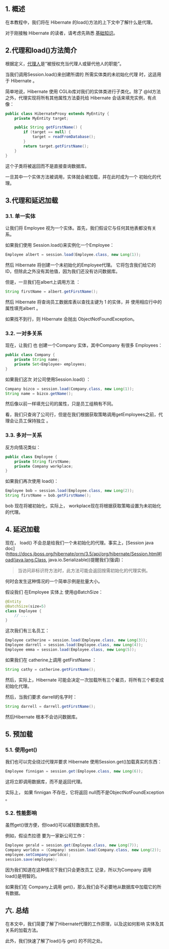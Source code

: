 ## 1. 概述

在本教程中，我们将在 Hibernate 的load()方法的上下文中了解什么是代理。

对于刚接触 Hibernate 的读者，请考虑先熟悉 [基础知识](https://www.baeldung.com/hibernate-4-spring)。

## 2.代理和load()方法简介

根据定义，[代理人](https://www.dictionary.com/browse/proxy)是“被授权充当代理人或替代他人的职能”。

当我们调用Session.load()来创建所谓的 所需实体类的未初始化代理 时，这适用于 Hibernate 。

简单地说，Hibernate 使用 CGLib库对我们的实体类进行子类化。除了 @Id方法之外，代理实现将所有其他属性方法委托给 Hibernate 会话来填充实例，有点像：

```java
public class HibernateProxy extends MyEntity {
    private MyEntity target;

    public String getFirstName() {
        if (target == null) {
            target = readFromDatabase();
        }
        return target.getFirstName();
    }
}
```

这个子类将被返回而不是直接查询数据库。

一旦其中一个实体方法被调用，实体就会被加载，并在此时成为一个 初始化的代理。

## 3.代理和延迟加载

### 3.1. 单一实体

让我们将 Employee 视为一个实体。首先，我们假设它与任何其他表都没有关系。

如果我们使用 Session.load()来实例化一个Employee：

```java
Employee albert = session.load(Employee.class, new Long(1));
```

然后 Hibernate 将创建一个未初始化的Employee代理。 它将包含我们给它的 ID，但除此之外没有其他值，因为我们还没有访问数据库。

但是，一旦我们在albert上调用方法 ：

```java
String firstName = albert.getFirstName();
```

然后 Hibernate 将查询员工数据库表以查找主键为 1 的实体，并 使用相应行中的属性填充albert 。

如果找不到行，则 Hibernate 会抛出 ObjectNotFoundException。

### 3.2. 一对多关系

现在，让我们 也 创建一个Company 实体，其中Company 有很多 Employees：

```java
public class Company {
    private String name;
    private Set<Employee> employees;
}
```

如果我们这次 对公司使用Session.load() ：

```java
Company bizco = session.load(Company.class, new Long(1));
String name = bizco.getName();
```

然后像以前一样填充公司的属性，只是员工组稍有不同。

 看，我们只查询了公司行，但是在我们根据获取策略调用getEmployees之前，代理会让员工保持独立 。

### 3.3. 多对一关系

反方向情况类似：

```java
public class Employee {
    private String firstName;
    private Company workplace;
}
```

如果我们再次使用 load()：

```java
Employee bob = session.load(Employee.class, new Long(2));
String firstName = bob.getFirstName();
```

bob 现在将被初始化，实际上， workplace现在将根据获取策略设置为未初始化的代理。

## 4. 延迟加载

现在， load() 不会总是给我们一个未初始化的代理。事实上，[Session java doc](https://docs.jboss.org/hibernate/orm/3.5/api/org/hibernate/Session.html#load(java.lang.Class, java.io.Serializable))提醒我们(强调)：

>   当访问非标识符方法时，此方法可能会返回按需初始化的代理实例。

何时会发生这种情况的一个简单示例是批量大小。

假设我们 在Employee 实体上 使用@BatchSize：

```java
@Entity
@BatchSize(size=5)
class Employee {
    // ...
}
```

这次我们有三名员工：

```java
Employee catherine = session.load(Employee.class, new Long(3));
Employee darrell = session.load(Employee.class, new Long(4));
Employee emma = session.load(Employee.class, new Long(5));
```

如果我们在 catherine上调用 getFirstName ：

```java
String cathy = catherine.getFirstName();
```

然后，实际上，Hibernate 可能会决定一次加载所有三个雇员，将所有三个都变成初始化代理。

然后，当我们要求 darrell的名字时：

```java
String darrell = darrell.getFirstName();
```

然后Hibernate 根本不会访问数据库。

## 5. 预加载

### 5.1. 使用get()

我们也可以完全绕过代理并要求 Hibernate 使用Session.get()加载真实的东西：

```java
Employee finnigan = session.get(Employee.class, new Long(6));
```

这将立即调用数据库，而不是返回代理。

实际上， 如果 finnigan 不存在，它将返回 null而不是ObjectNotFoundException 。

### 5.2. 性能影响

虽然get()很方便，但load()可以减轻数据库负担。

例如，假设杰拉德 要为一家新公司工作：

```java
Employee gerald = session.get(Employee.class, new Long(7));
Company worldco = (Company) session.load(Company.class, new Long(2));
employee.setCompany(worldco);        
session.save(employee);
```

因为我们知道在这种情况下我们只会更改员工 记录，所以为Company 调用 load()是明智的。

如果我们在 Company上调用 get()，那么我们会不必要地从数据库中加载它的所有数据。

## 六. 总结

在本文中，我们简要了解了Hibernate代理的工作原理，以及这如何影响 实体及其关系的加载方法。

此外，我们快速了解了load()与 get() 的不同之处。